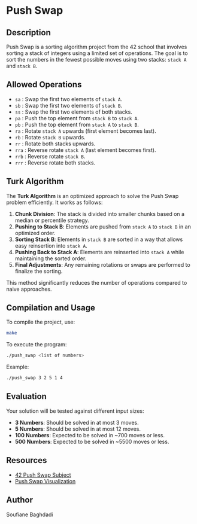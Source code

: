# Push Swap

## Description
Push Swap is a sorting algorithm project from the 42 school that involves sorting a stack of integers using a limited set of operations. The goal is to sort the numbers in the fewest possible moves using two stacks: `stack A` and `stack B`.

## Allowed Operations
- `sa` : Swap the first two elements of `stack A`.
- `sb` : Swap the first two elements of `stack B`.
- `ss` : Swap the first two elements of both stacks.
- `pa` : Push the top element from `stack B` to `stack A`.
- `pb` : Push the top element from `stack A` to `stack B`.
- `ra` : Rotate `stack A` upwards (first element becomes last).
- `rb` : Rotate `stack B` upwards.
- `rr` : Rotate both stacks upwards.
- `rra` : Reverse rotate `stack A` (last element becomes first).
- `rrb` : Reverse rotate `stack B`.
- `rrr` : Reverse rotate both stacks.

## Turk Algorithm
The **Turk Algorithm** is an optimized approach to solve the Push Swap problem efficiently. It works as follows:

1. **Chunk Division**: The stack is divided into smaller chunks based on a median or percentile strategy.
2. **Pushing to Stack B**: Elements are pushed from `stack A` to `stack B` in an optimized order.
3. **Sorting Stack B**: Elements in `stack B` are sorted in a way that allows easy reinsertion into `stack A`.
4. **Pushing Back to Stack A**: Elements are reinserted into `stack A` while maintaining the sorted order.
5. **Final Adjustments**: Any remaining rotations or swaps are performed to finalize the sorting.

This method significantly reduces the number of operations compared to naive approaches.

## Compilation and Usage
To compile the project, use:
```bash
make
```
To execute the program:
```bash
./push_swap <list of numbers>
```
Example:
```bash
./push_swap 3 2 5 1 4
```

## Evaluation
Your solution will be tested against different input sizes:
- **3 Numbers**: Should be solved in at most 3 moves.
- **5 Numbers**: Should be solved in at most 12 moves.
- **100 Numbers**: Expected to be solved in ~700 moves or less.
- **500 Numbers**: Expected to be solved in ~5500 moves or less.

## Resources
- [42 Push Swap Subject](https://cdn.intra.42.fr/pdf/pdf/96028/en.subject.pdf)
- [Push Swap Visualization](https://github.com/o-reo/push_swap_visualizer)

## Author
Soufiane Baghdadi


